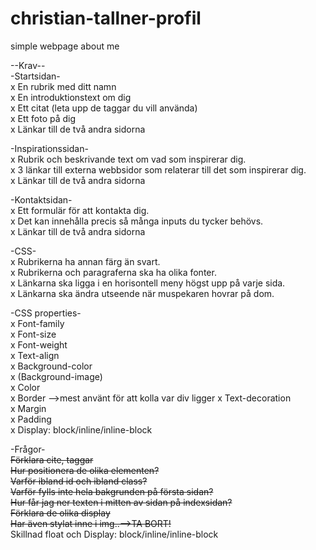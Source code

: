 # christian-tallner-profil
simple webpage about me

--Krav--  
-Startsidan-  
x En rubrik med ditt namn  
x En introduktionstext om dig  
x Ett citat (leta upp de taggar du vill använda)  
x Ett foto på dig  
x Länkar till de två andra sidorna  

-Inspirationssidan-  
x Rubrik och beskrivande text om vad som inspirerar dig.  
x 3 länkar till externa webbsidor som relaterar till det som inspirerar dig.   
x Länkar till de två andra sidorna  

-Kontaktsidan-  
x Ett formulär för att kontakta dig.  
x Det kan innehålla precis så många inputs du tycker behövs.  
x Länkar till de två andra sidorna  

-CSS-  
x Rubrikerna ha annan färg än svart.  
x Rubrikerna och paragraferna ska ha olika fonter.  
x Länkarna ska ligga i en horisontell meny högst upp på varje sida.  
x Länkarna ska ändra utseende när muspekaren hovrar på dom.  

-CSS properties-  
x Font-family  
x Font-size  
x Font-weight  
x Text-align  
x Background-color  
x (Background-image)  
x Color  
x Border -->mest använt för att kolla var div ligger
x Text-decoration  
x Margin  
x Padding  
x Display: block/inline/inline-block  


-Frågor-  
~~Förklara cite, taggar~~  
~~Hur positionera de olika elementen?~~  
~~Varför ibland id och ibland class?~~  
~~Varför fylls inte hela bakgrunden på första sidan?~~  
~~Hur får jag ner texten i mitten av sidan på indexsidan?~~  
~~Förklara de olika display~~  
~~Har även stylat inne i img..-->TA BORT!~~  
Skillnad float och Display: block/inline/inline-block  